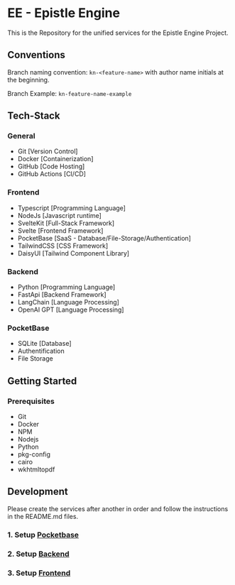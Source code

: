 # EE - Epistle Engine

This is the Repository for the unified services for the Epistle Engine Project.

## Conventions

Branch naming convention: `kn-<feature-name>` with author name initials at the beginning.

Branch Example: `kn-feature-name-example`

## Tech-Stack

### General

- Git [Version Control]
- Docker [Containerization]
- GitHub [Code Hosting]
- GitHub Actions [CI/CD]

### Frontend

- Typescript [Programming Language]
- NodeJs [Javascript runtime]
- SvelteKit [Full-Stack Framework]
- Svelte [Frontend Framework]
- PocketBase [SaaS - Database/File-Storage/Authentication]
- TailwindCSS [CSS Framework]
- DaisyUI [Tailwind Component Library]

### Backend

- Python [Programming Language]
- FastApi [Backend Framework]
- LangChain [Language Processing]
- OpenAI GPT [Language Processing]

### PocketBase

- SQLite [Database]
- Authentification
- File Storage

## Getting Started

### Prerequisites

- Git
- Docker
- NPM
- Nodejs
- Python
- pkg-config
- cairo
- wkhtmltopdf

## Development

Please create the services after another in order and follow the instructions in the README.md files.

### 1. Setup [Pocketbase](pocketbase/README.md)

### 2. Setup [Backend](frontend/README.md)

### 3. Setup [Frontend](frontend/README.md)
